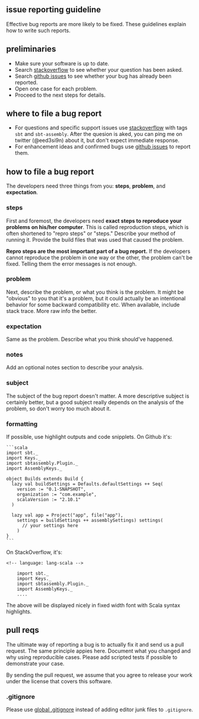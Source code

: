   [1]: https://github.com/sbt/sbt-assembly/issues
  [3]: http://stackoverflow.com/questions/tagged/sbt-assembly

issue reporting guideline
-------------------------

Effective bug reports are more likely to be fixed. These guidelines explain how to write such reports.

## preliminaries

- Make sure your software is up to date.
- Search [stackoverflow][3] to see whether your question has been asked.
- Search [github issues][1] to see whether your bug has already been reported.
- Open one case for each problem.
- Proceed to the next steps for details.

## where to file a bug report

- For questions and specific support issues use [stackoverflow][3] with tags `sbt` and `sbt-assembly`. After the quesion is aked, you can ping me on twitter (@eed3si9n) about it, but don't expect immediate response.
- For enhancement ideas and confirmed bugs use [github issues][1] to report them.

## how to file a bug report

The developers need three things from you: **steps**, **problem**, and **expectation**.

### steps

First and foremost, the developers need **exact steps to reproduce your problems on his/her computer**. This is called reproduction steps, which is often shortened to "repro steps" or "steps." Describe your method of running it. Provide the build files that was used that caused the problem.

**Repro steps are the most important part of a bug report.** If the developers cannot reproduce the problem in one way or the other, the problem can't be fixed. Telling them the error messages is not enough.

### problem

Next, describe the problem, or what you think is the problem. It might be "obvious" to you that it's a problem, but it could actually be an intentional behavior for some backward compatibility etc. When available, include stack trace. More raw info the better.

### expectation

Same as the problem. Describe what you think should've happened.

### notes

Add an optional notes section to describe your analysis.

### subject

The subject of the bug report doesn't matter. A more descriptive subject is certainly better, but a good subject really depends on the analysis of the problem, so don't worry too much about it.

### formatting

If possible, use highlight outputs and code snipplets. On Github it's:

    ```scala
    import sbt._
    import Keys._
    import sbtassembly.Plugin._
    import AssemblyKeys._

    object Builds extends Build {
      lazy val buildSettings = Defaults.defaultSettings ++ Seq(
        version := "0.1-SNAPSHOT",
        organization := "com.example",
        scalaVersion := "2.10.1"
      )

      lazy val app = Project("app", file("app"),
        settings = buildSettings ++ assemblySettings) settings(
          // your settings here
        )
    }
    ```

On StackOverflow, it's:

```
<!-- language: lang-scala -->

    import sbt._
    import Keys._
    import sbtassembly.Plugin._
    import AssemblyKeys._
    ....
```

The above will be displayed nicely in fixed width font with Scala syntax highlights.

## pull reqs

The ultimate way of reporting a bug is to actually fix it and send us a pull request. The same principle appies here. Document what you changed and why using reproducible cases. Please add scripted tests if possible to demonstrate your case.

By sending the pull request, we assume that you agree to release your work under the license that covers this software.

### .gitignore

Please use [global .gitignore](http://help.github.com/ignore-files/) instead of adding editor junk files to `.gitignore`.
